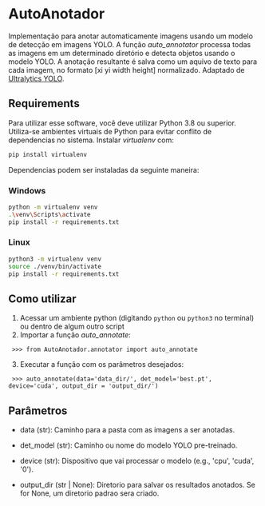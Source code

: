 # AutoAnotador

Implementação para anotar automaticamente imagens usando um modelo de detecção em imagens YOLO. A função *auto_annotator* processa todas as imagens em um determinado diretório e detecta objetos usando o modelo YOLO. A anotação resultante é salva como um aquivo de texto para cada imagem, no formato [xi yi width height] normalizado. Adaptado de [Ultralytics YOLO](https://docs.ultralytics.com/reference/data/annotator/#ultralytics.data.annotator.auto_annotate).

## Requirements

Para utilizar esse software, você deve utilizar Python 3.8 ou superior. Utiliza-se ambientes virtuais de Python para evitar conflito de dependencias no sistema. Instalar *virtualenv* com:

```bash
pip install virtualenv
```

Dependencias podem ser instaladas da seguinte maneira:

### Windows
```bash
python -m virtualenv venv
.\venv\Scripts\activate
pip install -r requirements.txt
```
### Linux
```bash
python3 -m virtualenv venv
source ./venv/bin/activate
pip install -r requirements.txt
```

## Como utilizar

1) Acessar um ambiente python (digitando `python` ou `python3` no terminal) ou dentro de algum outro script
2) Importar a função *auto_annotate*:
```
 >>> from AutoAnotador.annotator import auto_annotate
```
3) Executar a função com os parâmetros desejados:
```
 >>> auto_annotate(data='data_dir/', det_model='best.pt', device='cuda', output_dir = 'output_dir/')
```

## Parâmetros
- data (str): Caminho para a pasta com as imagens a ser anotadas.

- det_model (str): Caminho ou nome do modelo YOLO pre-treinado.

- device (str): Dispositivo que vai processar o modelo (e.g., 'cpu', 'cuda', '0').

- output_dir (str | None): Diretorio para salvar os resultados anotados. Se for None, um diretorio padrao sera criado.
